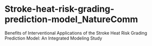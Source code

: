 # Stroke-heat-risk-grading-prediction-model_NatureComm
Benefits of Interventional Applications of the Stroke Heat Risk Grading Prediction Model: An Integrated Modeling Study 
